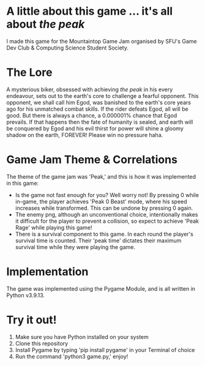 # A little about this game ... it's all about *the peak*
I made this game for the Mountaintop Game Jam organised by SFU's Game Dev Club & Computing Science Student Society.

# The Lore
A mysterious biker, obsessed with achieving *the peak* in his every endeavour, sets out to the earth's core to challenge a fearful opponent. This opponent, we shall call him Egod, was banished to the earth's core years ago for his unmatched combat skills. If the rider defeats Egod, all will be good. But there is always a chance, a 0.000001% chance that Egod prevails. If that happens then the fate of humanity is sealed, and earth will be conquered by Egod and his evil thirst for power will shine a gloomy shadow on the earth, FOREVER! Please win no pressure haha.

# Game Jam Theme & Correlations
The theme of the game jam was 'Peak,' and this is how it was implemented in this game:
- Is the game not fast enough for you? Well worry not! By pressing 0 while in-game, the player achieves 'Peak 0 Beast' mode, where his speed increases while transformed. This can be undone by pressing 0 again.
- The enemy png, although an unconventional choice, intentionally makes it difficult for the player to prevent a collision, so expect to achieve 'Peak Rage' while playing this game!
- There is a survival component to this game. In each round the player's survival time is counted. Their 'peak time' dictates their maximum survival time while they were playing the game.

# Implementation
The game was implemented using the Pygame Module, and is all written in Python v3.9.13.

# Try it out!
<ol>
    <li>Make sure you have Python installed on your system</li>
    <li>Clone this repository</li>
    <li>Install Pygame by typing 'pip install pygame' in your Terminal of choice</li>
    <li>Run the command 'python3 game.py,' enjoy!</li>
</ol>